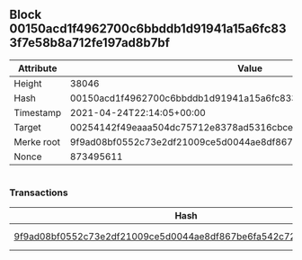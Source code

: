 ## Block 00150acd1f4962700c6bbddb1d91941a15a6fc833f7e58b8a712fe197ad8b7bf

Attribute | Value
--- | ---
Height | 38046
Hash | 00150acd1f4962700c6bbddb1d91941a15a6fc833f7e58b8a712fe197ad8b7bf
Timestamp | 2021-04-24T22:14:05+00:00
Target | 00254142f49eaaa504dc75712e8378ad5316cbcead634704b3734b6271167cc4
Merke root | 9f9ad08bf0552c73e2df21009ce5d0044ae8df867be6fa542c72ba416f23c1ef
Nonce | 873495611

```

```

### Transactions

Hash | Amount
--- | ---
[9f9ad08bf0552c73e2df21009ce5d0044ae8df867be6fa542c72ba416f23c1ef](9f9ad08bf0552c73e2df21009ce5d0044ae8df867be6fa542c72ba416f23c1ef.md) | 10.00000000 SKEPTI 
